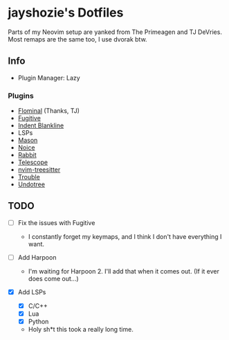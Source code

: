 # jayshozie's Dotfiles

Parts of my Neovim setup are yanked from The Primeagen and TJ DeVries.
Most remaps are the same too, I use dvorak btw.


## Info

- Plugin Manager: Lazy


### Plugins

- [Flominal](https://github.com/jayshozie/Flominal.nvim) (Thanks, TJ)
- [Fugitive](https://github.com/tpope/fugitive)
- [Indent Blankline](https://github.com/lukas-reineke/indent-blankline.nvim)
- LSPs
- [Mason](https://github.com/mason-org/mason.nvim)
- [Noice](https://github.com/folke/noice.nvim)
- [Rabbit](https://github.com/voxelprismatic/rabbit.nvim)
- [Telescope](https://github.com/nvim-telescope/telescope.nvim)
- [nvim-treesitter](https://github.com/nvim-treesitter/nvim-treesitter)
- [Trouble](https://github.com/folke/trouble.nvim)
- [Undotree](https://github.com/mbbill/undotree)


## TODO

- [ ] Fix the issues with Fugitive
    - I constantly forget my keymaps, and I think I don't have everything I want.

- [ ] Add Harpoon 
    - I'm waiting for Harpoon 2. I'll add that when it comes out. (If it ever does come out...)

- [x] Add LSPs
    - [x] C/C++
    - [x] Lua
    - [x] Python
    - Holy sh\*t this took a really long time.
